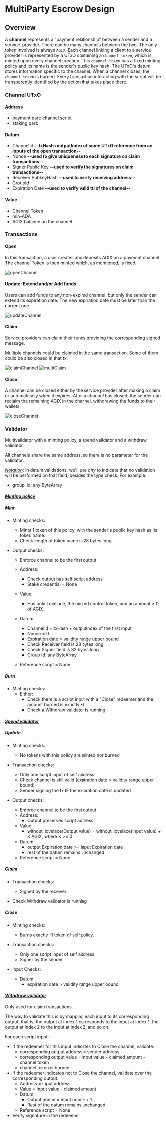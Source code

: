 # MultiParty Escrow Design

## Overview
A **channel** represents a “payment relationship” between a sender and a service-provider. There can be many channels between the two. The only token involved is always `AGIX`.
Each channel linking a client to a service provider is represented by a UTxO containing a `channel token`, which is minted upon every channel creation. This `channel token` has a fixed minting policy and its name is the sender's public key hash. The UTxO's datum stores information specific to the channel.
When a channel closes, the `channel token` is burned.
Every transaction interacting with the script will be transparently identified by the action that takes place there.

### Channel UTxO

#### Address
- payment part: [channel script](#validator-script)
- staking part: _

#### Datum
- ChannelId **--txHash+outputIndex of some UTxO reference from an inputs of the open transaction--**
- Nonce **--used to give uniqueness to each signature on claim transactions--**
- Signer Public Key **--used to verify the signatures on claim transactions--**
- Receiver PubkeyHash **--used to verify receiving address--**
- GroupId
- Expiration Date **--used to verify valid ttl of the channel--**

#### Value
- Channel Token
- min-ADA
- AGIX balance on the channel

### Transactions

#### Open
In this transaction, a user creates and deposits AGIX on a payemnt channel. The channel Token is then minted which, as mentioned, is fixed.

![openChannel](imgs/open.png)

#### Update: Extend and/or Add funds
Users can add funds to any non-expired channel, but only the sender can extend its expiration date. The new expiration date must be later than the current one.

![updateChannel](imgs/update.png)

#### Claim
Service providers can claim their funds providing the corresponding signed message.

Multiple channels could be claimed in the same transaction. Some of them could be also closed in that tx.

![claimChannel](imgs/claim.png)
![multiClaim](imgs/multi-claim.png)

#### Close
A channel can be closed either by the service provider after making a claim or automatically when it expires. After a channel has closed, the sender can reclaim the remaining AGIX in the channel, withdrawing the funds to their wallets.

![closeChannel](imgs/close.png)

### Validator
Multivalidator with a minting policy, a spend validator and a withdraw validator.

All channels share the same address, so there is no parameter for the validator.

<u>_Notation_</u>: In datum validations, we'll use *any* to indicate that no validation will be performed on that field, besides the type check. For example:
 * group_id: any ByteArray

#### <u>_Minting policy_</u>
##### Mint
* Minting checks:
    * Mints 1 token of this policy, with the sender's public key hash as its token name.
    * Check length of token name is 28 bytes long

* Output checks:
    * Enforce channel to be the first output
    * Address:
        * Check output has self script address
        * Stake credential = None
    * Value:
        * Has only Lovelace, the minted control token, and an amount ≥ 0 of AGIX.

    * Datum:
        * ChannelId = txHash + outputIndex of the first input
        * Nonce = 0
        * Expiration date > validity range upper bound
        * Check Receiver field is 28 bytes long
        * Check Signer field is 32 bytes long
        * Group Id: any ByteArray
    * Reference script = None

##### Burn
* Minting checks:
    * Either:
        * Check there is a script input with a "Close" redeemer and the amount burned is exactly -1
        * Check a Withdraw validator is running.


#### <u>_Spend validator_</u>
##### Update
* Minting checks:
    * No tokens with this policy are minted nor burned

* Transaction checks:
    * Only one script input of self address
    * Check channel is still valid (expiration date > validity range upper bound)
    * Sender signing the tx IF the expiration date is updated

* Output checks:
    * Enforce channel to be the first output
    * Address:
        * Output preserves script address
    * Value:
        * without_lovelace(Output value) = without_lovelace(Input value) + K AGIX, where K >= 0
    * Datum:
        * output Expiration date >= input Expiration date
        * rest of the datum remains unchanged
    * Reference script = None

##### Claim
* Transaction checks:
    * Signed by the receiver

* Check Withdraw validator is running

##### Close
* Minting checks:
    * Burns exactly -1 token of self policy.

* Transaction checks:
    * Only one script input of self address.
    * Signer by the sender

* Input Checks:
  * Datum:
      * expiration date > validity range upper bound

#### <u>_Withdraw validator_</u>
Only used for claim transactions.

The way to validate this is by mapping each input to its corresponding output, that is, the output at index 1 corresponds to the input at index 1, the output at index 2 to the input at index 2, and so on.


For each script input:
* If the redeemer for this input indicates to Close the channel, validate:
    * corresponding output address = sender address
    * corresponding output value = Input value - claimed amount - channel token
    * channel token is burned
* If the redeemer indicates not to Close the channel, validate over the corresponding output:
    * Address = input address
    * Value = input value - claimed amount
    * Datum:
        * Output nonce = input nonce + 1
        * Rest of the datum remains unchanged
    * Reference script = None
* Verify signature in the redeemer